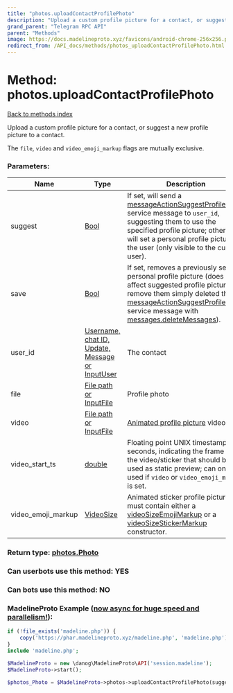 ```yaml
---
title: "photos.uploadContactProfilePhoto"
description: "Upload a custom profile picture for a contact, or suggest a new profile picture to a contact."
grand_parent: "Telegram RPC API"
parent: "Methods"
image: https://docs.madelineproto.xyz/favicons/android-chrome-256x256.png
redirect_from: /API_docs/methods/photos_uploadContactProfilePhoto.html
---
```

# Method: photos.uploadContactProfilePhoto
[Back to methods index](index.html)



Upload a custom profile picture for a contact, or suggest a new profile picture to a contact.

The `file`, `video` and `video_emoji_markup` flags are mutually exclusive.

### Parameters:

| Name     |    Type       | Description | Required |
|----------|---------------|-------------|----------|
|suggest|[Bool](/API_docs/types/Bool.html) | If set, will send a [messageActionSuggestProfilePhoto](../constructors/messageActionSuggestProfilePhoto.html) service message to `user_id`, suggesting them to use the specified profile picture; otherwise, will set a personal profile picture for the user (only visible to the current user). | Optional|
|save|[Bool](/API_docs/types/Bool.html) | If set, removes a previously set personal profile picture (does not affect suggested profile pictures, to remove them simply deleted the [messageActionSuggestProfilePhoto](../constructors/messageActionSuggestProfilePhoto.html) service message with [messages.deleteMessages](../methods/messages.deleteMessages.html)). | Optional|
|user\_id|[Username, chat ID, Update, Message or InputUser](/API_docs/types/InputUser.html) | The contact | Optional|
|file|[File path or InputFile](/API_docs/types/InputFile.html) | Profile photo | Optional|
|video|[File path or InputFile](/API_docs/types/InputFile.html) | [Animated profile picture](https://core.telegram.org/api/files#animated-profile-pictures) video | Optional|
|video\_start\_ts|[double](/API_docs/types/double.html) | Floating point UNIX timestamp in seconds, indicating the frame of the video/sticker that should be used as static preview; can only be used if `video` or `video_emoji_markup` is set. | Optional|
|video\_emoji\_markup|[VideoSize](/API_docs/types/VideoSize.html) | Animated sticker profile picture, must contain either a [videoSizeEmojiMarkup](../constructors/videoSizeEmojiMarkup.html) or a [videoSizeStickerMarkup](../constructors/videoSizeStickerMarkup.html) constructor. | Optional|


### Return type: [photos.Photo](/API_docs/types/photos.Photo.html)

### Can userbots use this method: **YES**

### Can bots use this method: **NO**


### MadelineProto Example ([now async for huge speed and parallelism!](https://docs.madelineproto.xyz/docs/ASYNC.html)):


```php
if (!file_exists('madeline.php')) {
    copy('https://phar.madelineproto.xyz/madeline.php', 'madeline.php');
}
include 'madeline.php';

$MadelineProto = new \danog\MadelineProto\API('session.madeline');
$MadelineProto->start();

$photos_Photo = $MadelineProto->photos->uploadContactProfilePhoto(suggest: $Bool, save: $Bool, user_id: $InputUser, file: $InputFile, video: $InputFile, video_start_ts: $double, video_emoji_markup: $VideoSize, );
```

